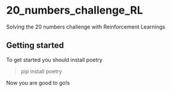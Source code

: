 # 20_numbers_challenge_RL
Solving the 20 numbers challenge with Reinforcement Learnings


## Getting started
To get started you should install poetry

> pip install poetry

Now you are good to go!s